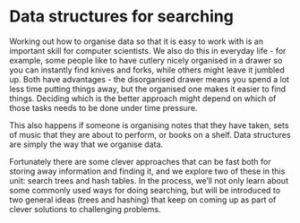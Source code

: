 # Data structures for searching

Working out how to organise data so that it is easy to work with is an important skill for computer scientists.
We also do this in everyday life - for example, some people like to have cutlery nicely organised in a drawer so you can instantly find knives and forks, while others might leave it jumbled up.
Both have advantages - the disorganised drawer means you spend a lot less time putting things away, but the organised one makes it easier to find things.
Deciding which is the better approach might depend on which of those tasks needs to be done under time pressure.

This also happens if someone is organising notes that they have taken, sets of music that they are about to perform, or books on a shelf.
Data structures are simply the way that we organise data.

Fortunately there are some clever approaches that can be fast both for storing away information and finding it, and we explore two of these in this unit: search trees and hash tables.
In the process, we’ll not only learn about some commonly used ways for doing searching, but will be introduced to two general ideas (trees and hashing) that keep on coming up as part of clever solutions to challenging problems.
